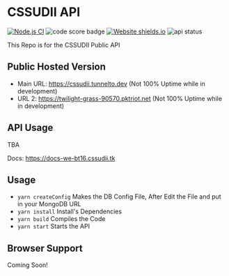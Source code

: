 # CSSUDII API
[![Node.js CI](https://github.com/CSSUDII/public/actions/workflows/node.js.yml/badge.svg)](https://github.com/CSSUDII/public/actions/workflows/node.js.yml) ![code score badge](https://www.code-inspector.com/project/21868/score/svg) [![Website shields.io](https://img.shields.io/website-up-down-green-red/http/cssudii.tunnelto.dev.svg)](https://cssudii.tunnelto.dev/) ![api status](https://img.shields.io/badge/dynamic/json?label=API&query=%2Fv1%2Fplaceholders%2Fexample&url=https%3A%2F%2Fcssudii.tunnelto.dev)

This Repo is for the CSSUDII Public API

## Public Hosted Version
- Main URL: https://cssudii.tunnelto.dev (Not 100% Uptime while in development)
- URL 2: https://twilight-grass-90570.pktriot.net (Not 100% Uptime while in development)

## API Usage
 TBA

 Docs: https://docs-we-bt16.cssudii.tk

## Usage
- `yarn createConfig` Makes the DB Config File, After Edit the File and put in your MongoDB URL
- `yarn install` Install's Dependencies
- `yarn build` Compiles the Code
- `yarn start` Starts the API

## Browser Support
Coming Soon!
